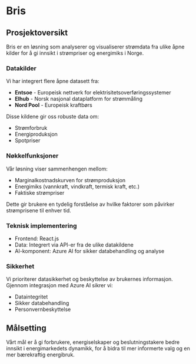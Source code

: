 # Bris

## Prosjektoversikt

Bris er en løsning som analyserer og visualiserer strømdata fra ulike åpne kilder for å gi innsikt i strømpriser og energimiks i Norge.

### Datakilder

Vi har integrert flere åpne datasett fra:
- **Entsoe** - Europeisk nettverk for elektrisitetsoverføringssystemer
- **Elhub** - Norsk nasjonal dataplatform for strømmåling
- **Nord Pool** - Europeisk kraftbørs

Disse kildene gir oss robuste data om:
- Strømforbruk
- Energiproduksjon
- Spotpriser

### Nøkkelfunksjoner

Vår løsning viser sammenhengen mellom:
- Marginalkostnadskurven for strømproduksjon
- Energimiks (vannkraft, vindkraft, termisk kraft, etc.)
- Faktiske strømpriser

Dette gir brukere en tydelig forståelse av hvilke faktorer som påvirker strømprisene til enhver tid.

### Teknisk implementering

- Frontend: React.js
- Data: Integrert via API-er fra de ulike datakildene
- AI-komponent: Azure AI for sikker databehandling og analyse

### Sikkerhet

Vi prioriterer datasikkerhet og beskyttelse av brukernes informasjon. Gjennom integrasjon med Azure AI sikrer vi:
- Dataintegritet
- Sikker databehandling
- Personvernbeskyttelse

## Målsetting

Vårt mål er å gi forbrukere, energiselskaper og beslutningstakere bedre innsikt i energimarkedets dynamikk, for å bidra til mer informerte valg og en mer bærekraftig energibruk.